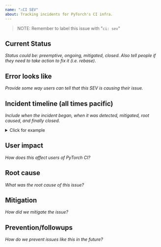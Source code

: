 ```yaml
---
name: "⚠️CI SEV"
about: Tracking incidents for PyTorch's CI infra.
---
```


> NOTE: Remember to label this issue with "`ci: sev`"

## Current Status
*Status could be: preemptive, ongoing, mitigated, closed. Also tell people if they need to take action to fix it (i.e. rebase)*.

## Error looks like
*Provide some way users can tell that this SEV is causing their issue.*

## Incident timeline (all times pacific)
*Include when the incident began, when it was detected, mitigated, root caused, and finally closed.*

<details>
<summary> Click for example </summary>

e.g.
- 10/30 7:27a incident began
- 10/30 8:30a detected by <method>
- 10/30 9:00 pm root caused as…
- 10/30 9:10 pm mitigated by…
- 10/31 10: am closed by…

</details>

## User impact
*How does this affect users of PyTorch CI?*

## Root cause
*What was the root cause of this issue?*

## Mitigation
*How did we mitigate the issue?*

## Prevention/followups
*How do we prevent issues like this in the future?*
